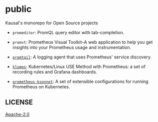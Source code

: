 # public
Kausal's monorepo for Open Source projects

* `promeditor`: PromQL query editor with tab-completion.

* `promvt`: Prometheus Visual Toolkit–A web application to help you get insights
  into your Prometheus usage and instrumentation.

* [`promtail`](promtail/): A logging agent that uses Prometheus' service discovery.

* [`klumps`](klumps/): Kubernetes/Linux USE Method with Prometheus: a set of
  recording rules and Grafana dashboards.

* [`prometheus-ksonnet`](prometheus-ksonnet/): A set of extensible configurations
  for running Prometheus on Kubernetes.

## LICENSE

[Apache-2.0](LICENSE)

